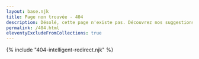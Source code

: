 ```yaml
---
layout: base.njk
title: Page non trouvée - 404
description: Désolé, cette page n'existe pas. Découvrez nos suggestions pour continuer votre navigation sur la documentation Daznode.
permalink: /404.html
eleventyExcludeFromCollections: true
---
```


{% include "404-intelligent-redirect.njk" %}

<div class="error-page" style="display: none;">
  <div class="error-header">
    <div class="error-icon">🔍</div>
    <h1 class="error-title">Oops ! Page non trouvée</h1>
    <p class="error-message">
      La page que vous recherchez n'existe pas ou a été déplacée.
      <br>Ne vous inquiétez pas, nous allons vous aider à trouver ce que vous cherchez !
    </p>
  </div>

  <div class="error-search">
    <h2>🔎 Rechercher dans la documentation</h2>
    <div id="search-404"></div>
  </div>

  <div class="error-suggestions">
    <h2>📍 Où souhaitez-vous aller ?</h2>
    
    <div class="suggestion-cards">
      <div class="suggestion-card">
        <div class="card-icon">👤</div>
        <h3>Nouvel utilisateur ?</h3>
        <p>Commencez par nos guides de démarrage</p>
        <div class="card-links">
          <a href="/getting-started/" class="suggestion-link">Guide de démarrage</a>
          <a href="/bitcoin/introduction/" class="suggestion-link">Découvrir Bitcoin</a>
          <a href="/solutions/dazbox/presentation/" class="suggestion-link">Présentation DazBox</a>
        </div>
      </div>

      <div class="suggestion-card">
        <div class="card-icon">⚡</div>
        <h3>Lightning Network</h3>
        <p>Tout savoir sur Lightning Network</p>
        <div class="card-links">
          <a href="/lightning-network/" class="suggestion-link">Guide complet</a>
          <a href="/lightning-network/basics/" class="suggestion-link">Les bases</a>
          <a href="/lightning-network/channels/" class="suggestion-link">Gestion des canaux</a>
        </div>
      </div>

      <div class="suggestion-card">
        <div class="card-icon">💻</div>
        <h3>Développeur ?</h3>
        <p>Documentation technique et API</p>
        <div class="card-links">
          <a href="/devs/api/" class="suggestion-link">Documentation API</a>
          <a href="/devs/mcp/" class="suggestion-link">MCP Lightning</a>
          <a href="/devs/examples/" class="suggestion-link">Exemples de code</a>
        </div>
      </div>

      <div class="suggestion-card">
        <div class="card-icon">🌟</div>
        <h3>Token4Good</h3>
        <p>Contribuer et gagner des récompenses</p>
        <div class="card-links">
          <a href="/token4good/" class="suggestion-link">Vue d'ensemble</a>
          <a href="/token4good/contribuer/" class="suggestion-link">Comment contribuer</a>
          <a href="/token4good/mission/" class="suggestion-link">Notre mission</a>
        </div>
      </div>

      <div class="suggestion-card">
        <div class="card-icon">🛠️</div>
        <h3>Solutions Daznode</h3>
        <p>Nos produits et services</p>
        <div class="card-links">
          <a href="/solutions/dazbox/" class="suggestion-link">DazBox</a>
          <a href="/solutions/dazia/" class="suggestion-link">DazIA</a>
          <a href="/solutions/dazpay/" class="suggestion-link">DazPay</a>
        </div>
      </div>

      <div class="suggestion-card">
        <div class="card-icon">❓</div>
        <h3>Besoin d'aide ?</h3>
        <p>Support et communauté</p>
        <div class="card-links">
          <a href="/solutions/dazbox/faq/" class="suggestion-link">FAQ DazBox</a>
          <a href="/glossary/" class="suggestion-link">Glossaire</a>
          <a href="https://t.me/+_tiT3od1q_Q0MjI0" class="suggestion-link" target="_blank">Communauté Telegram</a>
        </div>
      </div>
    </div>
  </div>

  <div class="error-actions">
    <div class="action-buttons">
      <a href="/" class="btn btn-primary">
        <svg width="16" height="16" viewBox="0 0 24 24" fill="none" stroke="currentColor" stroke-width="2">
          <path d="m3 9 9-7 9 7v11a2 2 0 0 1-2 2H5a2 2 0 0 1-2-2z"></path>
        </svg>
        Retour à l'accueil
      </a>
      <button onclick="history.back()" class="btn btn-secondary">
        <svg width="16" height="16" viewBox="0 0 24 24" fill="none" stroke="currentColor" stroke-width="2">
          <path d="M19 12H5M12 19l-7-7 7-7"></path>
        </svg>
        Page précédente
      </button>
    </div>
    
    <div class="error-help">
      <p>Toujours perdu ? 
        <a href="https://dazno.de/support" target="_blank" rel="noopener">Contactez notre support</a>
      </p>
    </div>
  </div>
</div>

<style>
.error-page {
  max-width: 1000px;
  margin: 0 auto;
  padding: 2rem;
  text-align: center;
}

.error-header {
  margin-bottom: 3rem;
}

.error-icon {
  font-size: 4rem;
  margin-bottom: 1rem;
  opacity: 0.7;
}

.error-title {
  font-size: 2.5rem;
  margin-bottom: 1rem;
  color: var(--foreground);
}

.error-message {
  font-size: 1.125rem;
  color: var(--muted-foreground, #6b7280);
  line-height: 1.6;
  max-width: 600px;
  margin: 0 auto;
}

.error-search {
  margin-bottom: 3rem;
  padding: 2rem;
  background: var(--card, #fff);
  border-radius: 12px;
  border: 1px solid var(--border, rgba(0,0,0,0.1));
}

.error-search h2 {
  margin-bottom: 1.5rem;
  color: var(--foreground);
  font-size: 1.5rem;
}

.error-suggestions {
  margin-bottom: 3rem;
  text-align: left;
}

.error-suggestions h2 {
  text-align: center;
  margin-bottom: 2rem;
  color: var(--foreground);
  font-size: 1.5rem;
}

.suggestion-cards {
  display: grid;
  grid-template-columns: repeat(auto-fit, minmax(280px, 1fr));
  gap: 1.5rem;
}

.suggestion-card {
  background: var(--card, #fff);
  border: 1px solid var(--border, rgba(0,0,0,0.1));
  border-radius: 12px;
  padding: 1.5rem;
  transition: all 0.2s ease;
}

.suggestion-card:hover {
  transform: translateY(-2px);
  box-shadow: 0 4px 12px rgba(0,0,0,0.1);
}

.card-icon {
  font-size: 2rem;
  margin-bottom: 1rem;
}

.suggestion-card h3 {
  margin-bottom: 0.5rem;
  color: var(--foreground);
  font-size: 1.2rem;
}

.suggestion-card p {
  color: var(--muted-foreground, #6b7280);
  margin-bottom: 1rem;
  font-size: 0.9rem;
}

.card-links {
  display: flex;
  flex-direction: column;
  gap: 0.5rem;
}

.suggestion-link {
  color: var(--primary, #2563eb);
  text-decoration: none;
  font-size: 0.9rem;
  padding: 0.25rem 0;
  border-radius: 4px;
  transition: all 0.2s ease;
}

.suggestion-link:hover {
  color: var(--primary-dark, #1d4ed8);
  text-decoration: underline;
  padding-left: 0.5rem;
}

.error-actions {
  margin-top: 3rem;
  text-align: center;
}

.action-buttons {
  display: flex;
  justify-content: center;
  gap: 1rem;
  margin-bottom: 2rem;
}

.btn {
  display: inline-flex;
  align-items: center;
  gap: 0.5rem;
  padding: 0.75rem 1.5rem;
  border-radius: 8px;
  text-decoration: none;
  font-weight: 500;
  transition: all 0.2s ease;
  border: none;
  cursor: pointer;
  font-size: 1rem;
}

.btn-primary {
  background: var(--primary, #2563eb);
  color: white;
}

.btn-primary:hover {
  background: var(--primary-dark, #1d4ed8);
  transform: translateY(-1px);
}

.btn-secondary {
  background: var(--secondary, #f1f5f9);
  color: var(--foreground);
  border: 1px solid var(--border, rgba(0,0,0,0.1));
}

.btn-secondary:hover {
  background: var(--secondary-dark, #e2e8f0);
  transform: translateY(-1px);
}

.error-help {
  color: var(--muted-foreground, #6b7280);
  font-size: 0.9rem;
}

.error-help a {
  color: var(--primary, #2563eb);
  text-decoration: none;
}

.error-help a:hover {
  text-decoration: underline;
}

/* Mode sombre */
@media (prefers-color-scheme: dark) {
  .error-search,
  .suggestion-card {
    background: #1e293b;
    border-color: #334155;
  }
  
  .suggestion-card:hover {
    box-shadow: 0 4px 12px rgba(0,0,0,0.3);
  }
  
  .btn-secondary {
    background: #334155;
    border-color: #475569;
    color: #f1f5f9;
  }
  
  .btn-secondary:hover {
    background: #475569;
  }
}

/* Responsive */
@media (max-width: 768px) {
  .error-page {
    padding: 1rem;
  }
  
  .error-title {
    font-size: 2rem;
  }
  
  .suggestion-cards {
    grid-template-columns: 1fr;
  }
  
  .action-buttons {
    flex-direction: column;
    align-items: center;
  }
  
  .btn {
    width: 100%;
    max-width: 250px;
  }
}

/* Animation d'entrée */
@keyframes fadeInUp {
  from {
    opacity: 0;
    transform: translateY(30px);
  }
  to {
    opacity: 1;
    transform: translateY(0);
  }
}

.suggestion-card {
  animation: fadeInUp 0.6s ease forwards;
}

.suggestion-card:nth-child(1) { animation-delay: 0.1s; }
.suggestion-card:nth-child(2) { animation-delay: 0.2s; }
.suggestion-card:nth-child(3) { animation-delay: 0.3s; }
.suggestion-card:nth-child(4) { animation-delay: 0.4s; }
.suggestion-card:nth-child(5) { animation-delay: 0.5s; }
.suggestion-card:nth-child(6) { animation-delay: 0.6s; }
</style>

<script>
// Initialiser la recherche PageFind sur la page 404
document.addEventListener('DOMContentLoaded', function() {
  // Charger PageFind UI pour la recherche sur la page 404
  if (typeof PagefindUI !== 'undefined') {
    new PagefindUI({ 
      element: '#search-404',
      showImages: false,
      translations: {
        placeholder: 'Rechercher ce que vous cherchiez...',
        clear_search: 'Effacer',
        load_more: 'Voir plus de résultats',
        search_label: 'Rechercher dans la documentation',
        filters_label: 'Filtres',
        zero_results: 'Aucun résultat pour "[SEARCH_TERM]"',
        many_results: '[COUNT] résultats pour "[SEARCH_TERM]"',
        one_result: 'Un résultat pour "[SEARCH_TERM]"',
        alt_search: 'Aucun résultat pour "[SEARCH_TERM]". Affichage des résultats pour "[DIFFERENT_TERM]" à la place',
        search_suggestion: 'Aucun résultat pour "[SEARCH_TERM]". Essayez une des recherches suivantes :',
        searching: 'Recherche pour "[SEARCH_TERM]"...'
      }
    });
  } else {
    // Fallback si PageFind n'est pas chargé
    document.getElementById('search-404').innerHTML = `
      <p style="text-align: center; color: var(--muted-foreground);">
        La recherche n'est pas disponible pour le moment. 
        <a href="/">Retournez à l'accueil</a> pour naviguer dans la documentation.
      </p>
    `;
  }
  
  // Analytics pour la page 404 avec Umami uniquement
  // Le tracking 404 est déjà géré par Umami automatiquement
  
  // Suggestions basées sur l'URL
  const currentPath = window.location.pathname.toLowerCase();
  let suggestion = '';
  
  if (currentPath.includes('dazbox')) {
    suggestion = 'Il semble que vous cherchiez des informations sur DazBox. Consultez notre <a href="/solutions/dazbox/">guide DazBox</a>.';
  } else if (currentPath.includes('lightning')) {
    suggestion = 'Vous cherchez des informations sur Lightning Network ? Visitez notre <a href="/lightning-network/">guide complet</a>.';
  } else if (currentPath.includes('api') || currentPath.includes('dev')) {
    suggestion = 'Pour la documentation développeur, consultez notre <a href="/devs/">section développeurs</a>.';
  } else if (currentPath.includes('token4good') || currentPath.includes('t4g')) {
    suggestion = 'Pour Token4Good, visitez notre <a href="/token4good/">page dédiée</a>.';
  }
  
  if (suggestion) {
    const suggestionEl = document.createElement('div');
    suggestionEl.className = 'url-suggestion';
    suggestionEl.innerHTML = `
      <div style="background: var(--accent, #f0f9ff); border: 1px solid var(--primary, #2563eb); border-radius: 8px; padding: 1rem; margin: 1rem 0; text-align: center;">
        <p style="margin: 0; color: var(--foreground);">💡 ${suggestion}</p>
      </div>
    `;
    
    const searchSection = document.querySelector('.error-search');
    searchSection.appendChild(suggestionEl);
  }
});
</script>